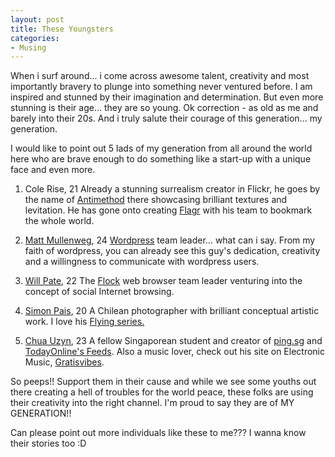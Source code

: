 ```yaml
---
layout: post
title: These Youngsters
categories:
- Musing
---
```



When i surf around... i come across awesome talent, creativity and most importantly bravery to plunge into something never ventured before. I am inspired and stunned by their imagination and determination. But even more stunning is their age... they are so young. Ok correction - as old as me and barely into their 20s. And i truly salute their courage of this generation... my generation.

I would like to point out 5 lads of my generation from all around the world here who are brave enough to do something like a start-up with a unique face and even more.

1. Cole Rise, 21 Already a stunning surrealism creator in Flickr, he goes by the name of [Antimethod](http://flickr.com/photos/antimethod/) there showcasing brilliant textures and levitation. He has gone onto creating [Flagr](http://www.flagr.com/) with his team to bookmark the whole world.

2. [Matt Mullenweg](http://photomatt.net/), 24 [Wordpress](http://wordpress.org/) team leader... what can i say. From my faith of wordpress, you can already see this guy's dedication, creativity and a willingness to communicate with wordpress users.

3. [Will Pate](http://www.willpate.com/), 22 The [Flock](http://flock.com/) web browser team leader venturing into the concept of social Internet browsing.

4. [Simon Pais](http://flickr.com/photos/simonpais/), 20 A Chilean photographer with brilliant conceptual artistic work. I love his [Flying series.](http://flickr.com/photos/simonpais/sets/650730/)

5. [Chua Uzyn](http://uzyn.com/), 23 A fellow Singaporean student and creator of [ping.sg](http://ping.sg/) and [TodayOnline's Feeds](http://uzyn.com/2006/06/28/my-15-mins/). Also a music lover, check out his site on Electronic Music, [Gratisvibes](http://gratisvibes.com/).

So peeps!! Support them in their cause and while we see some youths out there creating a hell of troubles for the world peace, these folks are using their creativity into the right channel. I'm proud to say they are of MY GENERATION!!

Can please point out more individuals like these to me??? I wanna know their stories too :D
